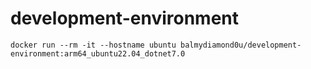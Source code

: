 # development-environment

```
docker run --rm -it --hostname ubuntu balmydiamond0u/development-environment:arm64_ubuntu22.04_dotnet7.0
```
